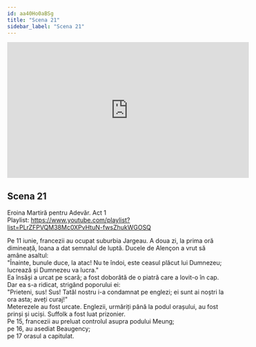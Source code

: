 ```yaml
---
id: aa40Ho0aBSg
title: "Scena 21"
sidebar_label: "Scena 21"
---
```


<div class="video-float-container">
  <iframe
    width="560"
    height="315"
    src="https://www.youtube.com/embed/aa40Ho0aBSg"
    title="YouTube video player"
    frameborder="0"
    allow="accelerometer; autoplay; clipboard-write; encrypted-media; gyroscope; picture-in-picture; web-share"
    referrerpolicy="strict-origin-when-cross-origin"
    allowfullscreen
  ></iframe>
</div>

## Scena 21

Eroina Martiră pentru Adevăr. Act 1   
Playlist: https://www.youtube.com/playlist?list=PLrZFPVQM38Mc0XPvHtuN-fwsZhukWGOSQ 

Pe 11 iunie, francezii au ocupat suburbia Jargeau. A doua zi, la prima oră dimineață, Ioana a dat semnalul de luptă. Ducele de Alençon a vrut să amâne asaltul:  
"Înainte, bunule duce, la atac! Nu te îndoi, este ceasul plăcut lui Dumnezeu; lucrează și Dumnezeu va lucra."  
Ea însăși a urcat pe scară; a fost doborâtă de o piatră care a lovit-o în cap. Dar ea s-a ridicat, strigând poporului ei:  
"Prieteni, sus! Sus! Tatăl nostru i-a condamnat pe englezi; ei sunt ai noștri la ora asta; aveți curaj!"  
Meterezele au fost urcate. Englezii, urmăriți până la podul orașului, au fost prinși și uciși. Suffolk a fost luat prizonier.  
Pe 15, francezii au preluat controlul asupra podului Meung;  
pe 16, au asediat Beaugency;  
pe 17 orasul a capitulat.
